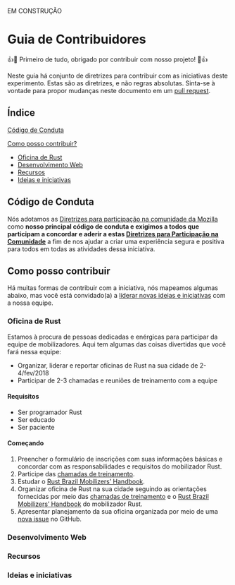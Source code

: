 EM CONSTRUÇÃO
# Guia de Contribuidores

:+1::tada: Primeiro de tudo, obrigado por contribuir com nosso projeto! :tada::+1:

Neste guia há conjunto de diretrizes para contribuir com as iniciativas deste experimento. Estas são as diretrizes, e não regras absolutas. Sinta-se à vontade para propor mudanças neste documento em um [pull request](https://help.github.com/articles/about-pull-requests/).

## Índice

[Código de Conduta](#código-de-conduta)

[Como posso contribuir?](#como-posso-contribuir)
  * [Oficina de Rust](#oficina-de-rust)
  * [Desenvolvimento Web](#desenvolvimento-web)
  * [Recursos](#recursos)
  * [Ideias e iniciativas](#ideias-e-iniciativas)

## Código de Conduta
Nós adotamos as [Diretrizes para participação na comunidade da Mozilla](https://www.mozilla.org/pt-BR/about/governance/policies/participation/) como **nosso principal código de conduta e exigimos a todos que participam a concordar e aderir a estas [Diretrizes para Participação na Comunidade](https://www.mozilla.org/pt-BR/about/governance/policies/participation/)** a fim de nos ajudar a criar uma experiência segura e positiva para todos em todas as atividades dessa iniciativa.

## Como posso contribuir
Há muitas formas de contribuir com a iniciativa, nós mapeamos algumas abaixo, mas você está convidado(a) a [líderar novas ideias e iniciativas](#ideias-e-iniciativas) com a nossa equipe.

### Oficina de Rust
Estamos à procura de pessoas dedicadas e enérgicas para participar da equipe de mobilizadores. Aqui tem algumas das coisas divertidas que você fará nessa equipe:
* Organizar, liderar e reportar oficinas de Rust na sua cidade de 2-4/fev/2018
* Participar de 2-3 chamadas e reuniões de treinamento com a equipe
#### Requisitos
* Ser programador Rust
* Ser educado
* Ser paciente
#### Começando
1. Preencher o formulário de inscrições com suas informações básicas e concordar com as responsabilidades e requisitos do mobilizador Rust.
2. Participe das [chamadas de treinamento](https://github.com/rust-br/2018roadshow/tree/master/recursos/Facilitator%20Training%20Call).
3. Estudar o [Rust Brazil Mobilizers’ Handbook](https://github.com/rust-br/2018roadshow/tree/master/recursos/Rust%20Brazil%20Mobilizers%E2%80%99%20Handbook).
4. Organizar oficina de Rust na sua cidade seguindo as orientações fornecidas por meio das [chamadas de treinamento](https://github.com/rust-br/2018roadshow/tree/master/recursos/Facilitator%20Training%20Call) e o [Rust Brazil Mobilizers’ Handbook](https://github.com/rust-br/2018roadshow/tree/master/recursos/Rust%20Brazil%20Mobilizers%E2%80%99%20Handbook) do mobilizador Rust.
5. Apresentar planejamento da sua oficina organizada por meio de uma [nova issue](https://github.com/rust-br/2018roadshow/issues/new) no GitHub.

### Desenvolvimento Web

### Recursos

### Ideias e iniciativas
